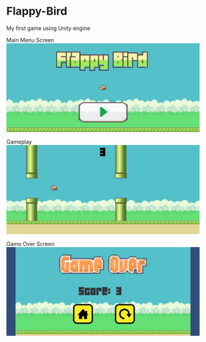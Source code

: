 # Flappy-Bird
My first game using Unity engine

Main Menu Screen
![alt text](https://github.com/Ishaan453/Flappy-Bird/blob/main/Images/Mainmenu.jpeg)

Gameplay
![alt text](https://github.com/Ishaan453/Flappy-Bird/blob/main/Images/Gameplay.jpeg)

Gamo Over Screen
![alt text](https://github.com/Ishaan453/Flappy-Bird/blob/main/Images/Gameover.jpeg)
